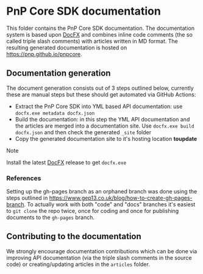 # PnP Core SDK documentation

This folder contains the PnP Core SDK documentation. The documentation system is based upon [DocFX](https://dotnet.github.io/docfx/) and combines inline code comments (the so called triple slash comments) with articles written in MD format. The resulting generated documentation is hosted on https://pnp.github.io/pnpcore.

## Documentation generation

The document generation consists out of 3 steps outlined below, currently these are manual steps but these should get automated via GitHub Actions:

- Extract the PnP Core SDK into YML based API documentation: use `docfx.exe metadata docfx.json`
- Build the documentation: in this step the YML API documentation and the articles are merged into a documentation site. Use `docfx.exe build docfx.json` and then check the generated `_site` folder
- Copy the generated documentation site to it's hosting location **toupdate**

> [!Note]
> Install the latest [DocFX](https://dotnet.github.io/docfx/) release to get `docfx.exe`

### References

Setting up the gh-pages branch as an orphaned branch was done using the steps outlined in https://www.gep13.co.uk/blog/how-to-create-gh-pages-branch. To actually work with both "code" and "docs" branches it's easiest to `git clone` the repo twice, once for coding and once for publishing documents to the `gh-pages` branch.

## Contributing to the documentation

We strongly encourage documentation contributions which can be done via improving API documentation (via the triple slash comments in the source code) or creating/updating articles in the `articles` folder.
